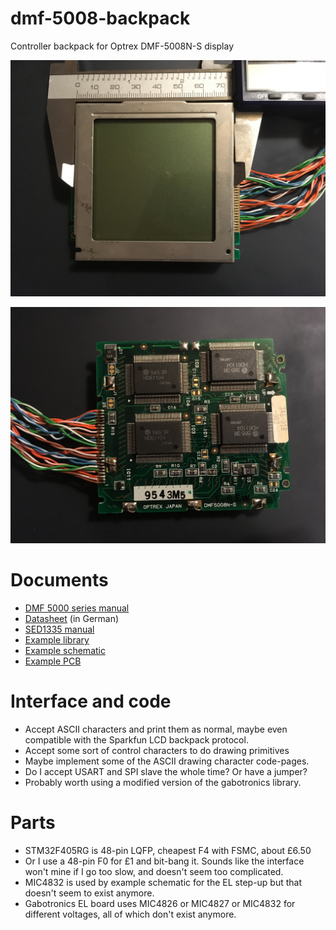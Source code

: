 # dmf-5008-backpack
Controller backpack for Optrex DMF-5008N-S display

![Front of the panel](panel_front.png)

![Back of the panel](panel_back.png)

# Documents
 - [DMF 5000 series manual](http://www.rigelcorp.com/8051/Optrex_Dmf5000.pdf)
 - [Datasheet](http://www.pollin.de/shop/downloads/D120367D.PDF) (in German)
 - [SED1335 manual](http://www.gabotronics.com/download/datasheets/sed1335e.pdf)
 - [Example library](http://www.gabotronics.com/download/sed1335/sed1335.zip)
 - [Example schematic](http://www.rlocman.ru/i/Image/2011/07/18/Xminilab_sch.gif)
 - [Example PCB](http://www.gabotronics.com/discontinued-products/pcb-avr-xmegalab.htm)

# Interface and code
 - Accept ASCII characters and print them as normal, maybe even compatible with
   the Sparkfun LCD backpack protocol.
 - Accept some sort of control characters to do drawing primitives
 - Maybe implement some of the ASCII drawing character code-pages.
 - Do I accept USART and SPI slave the whole time? Or have a jumper?
 - Probably worth using a modified version of the gabotronics library.

# Parts
 - STM32F405RG is 48-pin LQFP, cheapest F4 with FSMC, about £6.50
 - Or I use a 48-pin F0 for £1 and bit-bang it. Sounds like the interface won't
   mine if I go too slow, and doesn't seem too complicated.
 - MIC4832 is used by example schematic for the EL step-up but that doesn't
   seem to exist anymore.
 - Gabotronics EL board uses MIC4826 or MIC4827 or MIC4832 for different
   voltages, all of which don't exist anymore.
